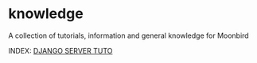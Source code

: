 # knowledge
A collection of tutorials, information and general knowledge for Moonbird

INDEX:
<a href="/django-ubuntu.md">DJANGO SERVER TUTO</a>
